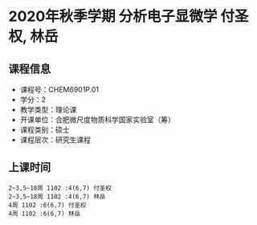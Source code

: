 # 2020年秋季学期 分析电子显微学 付圣权, 林岳






## 课程信息

- 课程号：CHEM6901P.01
- 学分：2
- 教学类型：理论课
- 开课单位：合肥微尺度物质科学国家实验室（筹）
- 课程类别：硕士
- 课程层次：研究生课程

## 上课时间

```
2~3,5~18周 1102 :4(6,7) 付圣权
2~3,5~18周 1102 :4(6,7) 林岳
4周 1102 :6(6,7) 付圣权
4周 1102 :6(6,7) 林岳
```

